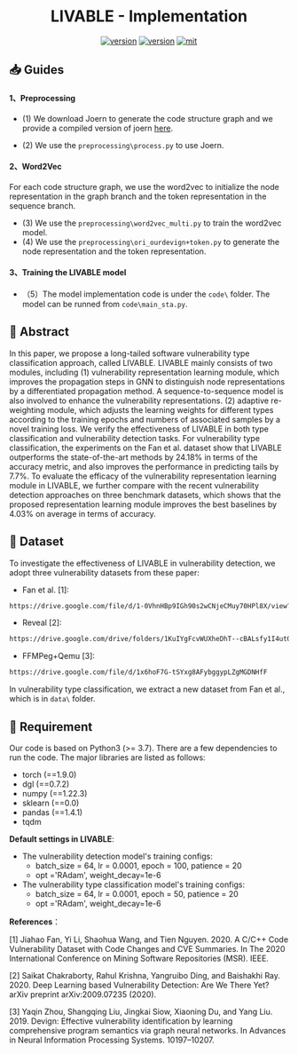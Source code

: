 <div align="center">
    <p>
    <h1>
    LIVABLE - Implementation
    </h1>
    <a href="https://github.com/ddlBoJack/MT4SSL"><img src="https://img.shields.io/badge/Platform-linux-lightgrey" alt="version"></a>
    <a href="https://github.com/ddlBoJack/MT4SSL"><img src="https://img.shields.io/badge/Python-3.8+-orange" alt="version"></a>
    <a href="https://github.com/ddlBoJack/MT4SSL"><img src="https://img.shields.io/badge/License-MIT-red.svg" alt="mit"></a>
</div>


## 📥 Guides

#### 1、Preprocessing

- (1) We download Joern to generate the code structure graph and we provide a compiled version of joern [here](https://zenodo.org/record/7323504#.Y3OQL3ZByUk). 

- (2) We use the `preprocessing\process.py` to use Joern.

#### 2、Word2Vec
For each code structure graph, we use the word2vec to initialize the node representation in the graph branch and the token representation
in the sequence branch.

-  (3) We use the `preprocessing\word2vec_multi.py` to train the word2vec model.
-  (4) We use the `preprocessing\ori_ourdevign+token.py` to generate the node representation and the token representation.
  

#### 3、Training the LIVABLE model

- （5）The model implementation code is under the `code\` folder. The model can be runned from `code\main_sta.py`.

## 🚨 Abstract

In this paper, we propose a long-tailed software vulnerability type classification approach, called LIVABLE. LIVABLE mainly consists of two modules, including (1) vulnerability representation learning module, which improves the propagation steps in GNN to distinguish node representations by a differentiated propagation method. A sequence-to-sequence model is also involved to enhance the vulnerability representations. (2) adaptive re-weighting module, which adjusts the learning weights for different types according to the training epochs and numbers of associated samples by a novel training loss. We verify the effectiveness of LIVABLE in both type classification and vulnerability detection tasks. For vulnerability type classification, the experiments on the Fan et al. dataset show that LIVABLE outperforms the state-of-the-art methods by 24.18% in terms of the accuracy metric, and also improves the performance in predicting tails by 7.7%. To evaluate the efficacy of the vulnerability representation learning module in LIVABLE, we further compare with the recent vulnerability detection approaches on three benchmark datasets, which shows that the proposed representation learning module improves the best baselines by 4.03% on average in terms of accuracy.

## 🤯 Dataset

To investigate the effectiveness of LIVABLE in vulnerability detection, we adopt three vulnerability datasets from these paper:

- Fan et al. [1]: 
```bash
https://drive.google.com/file/d/1-0VhnHBp9IGh90s2wCNjeCMuy70HPl8X/view?usp=sharing
```

- Reveal [2]: 
```bash
https://drive.google.com/drive/folders/1KuIYgFcvWUXheDhT--cBALsfy1I4utOyF
```

- FFMPeg+Qemu [3]: 
```bash
https://drive.google.com/file/d/1x6hoF7G-tSYxg8AFybggypLZgMGDNHfF
```

In vulnerability type classification, we extract a new dataset from Fan et al., which is in `data\` folder.

## 📅 Requirement

Our code is based on Python3 (>= 3.7). There are a few dependencies to run the code. The major libraries are listed as follows:

- torch (==1.9.0)
- dgl (==0.7.2)
- numpy (==1.22.3)
- sklearn (==0.0)
- pandas (==1.4.1)
- tqdm

**Default settings in LIVABLE**:

- The vulnerability detection model's training configs:
  - batch_size = 64, lr = 0.0001, epoch = 100, patience = 20
  - opt ='RAdam', weight_decay=1e-6
- The vulnerability type classification model's training configs:
  - batch_size = 64, lr = 0.0001, epoch = 50, patience = 20
  - opt ='RAdam', weight_decay=1e-6



**References**：

[1] Jiahao Fan, Yi Li, Shaohua Wang, and Tien Nguyen. 2020. A C/C++ Code Vulnerability Dataset with Code Changes and CVE Summaries. In The 2020 International Conference on Mining Software Repositories (MSR). IEEE.

[2] Saikat Chakraborty, Rahul Krishna, Yangruibo Ding, and Baishakhi Ray. 2020. Deep Learning based Vulnerability Detection: Are We There Yet? arXiv preprint arXiv:2009.07235 (2020).

[3] Yaqin Zhou, Shangqing Liu, Jingkai Siow, Xiaoning Du, and Yang Liu. 2019. Devign: Effective vulnerability identification by learning comprehensive program semantics via graph neural networks. In Advances in Neural Information Processing Systems. 10197–10207.
